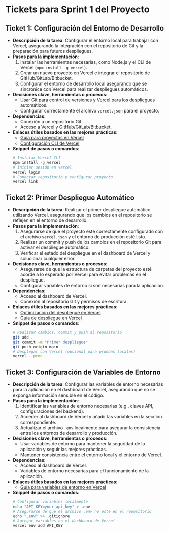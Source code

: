 # Tickets para Sprint 1 del Proyecto

## Ticket 1: Configuración del Entorno de Desarrollo
- **Descripción de la tarea**: Configurar el entorno local para trabajar con Vercel, asegurando la integración con el repositorio de Git y la preparación para futuros despliegues.
- **Pasos para la implementación**:
  1. Instalar las herramientas necesarias, como Node.js y el CLI de Vercel (`npm install -g vercel`).
  2. Crear un nuevo proyecto en Vercel e integrar el repositorio de GitHub/GitLab/Bitbucket.
  3. Configurar el entorno de desarrollo local asegurando que se sincronice con Vercel para realizar despliegues automáticos.
- **Decisiones clave, herramientas o procesos**:
  - Usar Git para control de versiones y Vercel para los despliegues automáticos.
  - Configurar correctamente el archivo `vercel.json` para el proyecto.
- **Dependencias**: 
  - Conexión a un repositorio Git.
  - Acceso a Vercel y GitHub/GitLab/Bitbucket.
- **Enlaces útiles basados en las mejores prácticas**:
  - [Guía para proyectos en Vercel](https://vercel.com/docs)
  - [Configuración CLI de Vercel](https://vercel.com/cli)
- **Snippet de pasos o comandos**:
  ```bash
  # Instalar Vercel CLI
  npm install -g vercel
  # Iniciar sesión en Vercel
  vercel login
  # Conectar repositorio y configurar proyecto
  vercel link
  ```

## Ticket 2: Primer Despliegue Automático
- **Descripción de la tarea**: Realizar el primer despliegue automático utilizando Vercel, asegurando que los cambios en el repositorio se reflejen en el entorno de desarrollo.
- **Pasos para la implementación**:
  1. Asegurarse de que el proyecto esté correctamente configurado con el archivo `vercel.json` y el entorno de producción esté listo.
  2. Realizar un commit y push de los cambios en el repositorio Git para activar el despliegue automático.
  3. Verificar el estado del despliegue en el dashboard de Vercel y solucionar cualquier error.
- **Decisiones clave, herramientas o procesos**:
  - Asegurarse de que la estructura de carpetas del proyecto esté acorde a lo esperado por Vercel para evitar problemas en el despliegue.
  - Configurar variables de entorno si son necesarias para la aplicación.
- **Dependencias**: 
  - Acceso al dashboard de Vercel.
  - Conexión al repositorio Git y permisos de escritura.
- **Enlaces útiles basados en las mejores prácticas**:
  - [Optimización del despliegue en Vercel](https://kapsys.io)
  - [Guía de despliegue en Vercel](https://vercel.com/guides/deploying-to-vercel)
- **Snippet de pasos o comandos**:
  ```bash
  # Realizar cambios, commit y push al repositorio
  git add .
  git commit -m "Primer despliegue"
  git push origin main
  # Desplegar con Vercel (opcional para pruebas locales)
  vercel --prod
  ```

## Ticket 3: Configuración de Variables de Entorno
- **Descripción de la tarea**: Configurar las variables de entorno necesarias para la aplicación en el dashboard de Vercel, asegurando que no se exponga información sensible en el código.
- **Pasos para la implementación**:
  1. Identificar las variables de entorno necesarias (e.g., claves API, configuraciones del backend).
  2. Acceder al dashboard de Vercel y añadir las variables en la sección correspondiente.
  3. Actualizar el archivo `.env` localmente para asegurar la consistencia entre los entornos de desarrollo y producción.
- **Decisiones clave, herramientas o procesos**:
  - Usar variables de entorno para mantener la seguridad de la aplicación y seguir las mejores prácticas.
  - Mantener consistencia entre el entorno local y el entorno de Vercel.
- **Dependencias**: 
  - Acceso al dashboard de Vercel.
  - Variables de entorno necesarias para el funcionamiento de la aplicación.
- **Enlaces útiles basados en las mejores prácticas**:
  - [Guía para variables de entorno en Vercel](https://vercel.com/docs/environment-variables)
- **Snippet de pasos o comandos**:
  ```bash
  # Configurar variables localmente
  echo "API_KEY=your_api_key" > .env
  # Asegurarse de que el archivo .env no esté en el repositorio
  echo ".env" >> .gitignore
  # Agregar variables en el dashboard de Vercel
  vercel env add API_KEY
  ```